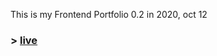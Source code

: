 This is my Frontend Portfolio 0.2 in 2020, oct 12

### > [live](https://alidhuniya.github.io/frontendPortfolio-aliDhuniya/)